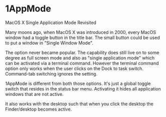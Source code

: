 # 1AppMode
MacOS X Single Application Mode Revisited 

Many moons ago, when MacOS X was introduced in 2000, every MacOS window had a toggle button in the title bar. The small button could be used to put a window in "Single Window Mode". 

The option never became popular. The capability does still live on to some degree as full screen mode and also as "single application mode" which can be activated via a terminal command. However the terminal command option only works when the user clicks on the Dock to task switch. Command-tab switching ignores the setting.

1AppMode is different from both those options. It's just a global toggle switch that resides in the status bar menu. Activating it hides all application windows that are not active. 

It also works with the desktop such that when you click the desktop the Finder/desktop becomes active.
